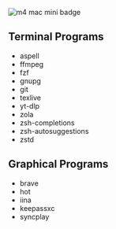 ![m4 mac mini badge](https://img.shields.io/badge/m4%20mac%20mini-8A2BE2)

## Terminal Programs

- aspell
- ffmpeg
- fzf
- gnupg
- git
- texlive
- yt-dlp
- zola
- zsh-completions
- zsh-autosuggestions
- zstd

## Graphical Programs

- brave
- hot
- iina
- keepassxc
- syncplay
